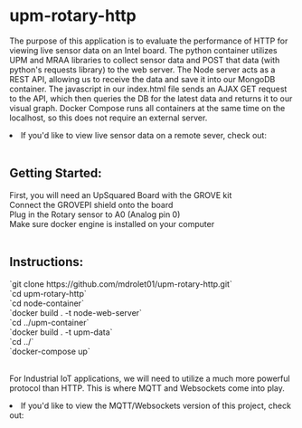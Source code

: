 # upm-rotary-http
<p>The purpose of this application is to evaluate the performance of HTTP for viewing live sensor data on an Intel board. The python container utilizes UPM and MRAA libraries to collect sensor data and POST that data (with python's requests library) to the web server. The Node server acts as a REST API, allowing us to receive the data and save it into our MongoDB container. The javascript in our index.html file sends an AJAX GET request to the API, which then queries the DB for the latest data and returns it to our visual graph. Docker Compose runs all containers at the same time on the localhost, so this does not require an external server.
</p>
<li>If you'd like to view live sensor data on a remote sever, check out: </li>
<br>
<h2>Getting Started:</h2>
First, you will need an UpSquared Board with the GROVE kit<br>
Connect the GROVEPI shield onto the board <br>
Plug in the Rotary sensor to A0 (Analog pin 0)<br>
Make sure docker engine is installed on your computer<br>
<br>
<h2>Instructions:</h2>
`git clone https://github.com/mdrolet01/upm-rotary-http.git` <br>
`cd upm-rotary-http` <br>
`cd node-container`<br>
`docker build . -t node-web-server` <br>
`cd ../upm-container` <br>
`docker build . -t upm-data` <br>
`cd ../` <br>
`docker-compose up`<br>
<br>
<p>For Industrial IoT applications, we will need to utilize a much more powerful protocol than HTTP. This is where MQTT and Websockets come into play.</p>
<li>If you'd like to view the MQTT/Websockets version of this project, check out: </li>
